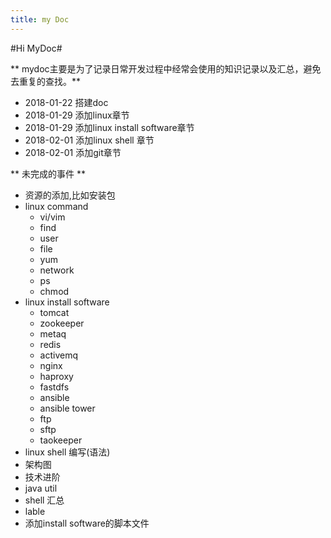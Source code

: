 ```yaml
---
title: my Doc
---
```

 
#Hi MyDoc#

** mydoc主要是为了记录日常开发过程中经常会使用的知识记录以及汇总，避免去重复的查找。**

- 2018-01-22 搭建doc
- 2018-01-29 添加linux章节
- 2018-01-29 添加linux install software章节
- 2018-02-01 添加linux shell 章节
- 2018-02-01 添加git章节

** 未完成的事件 **

- 资源的添加,比如安装包
- linux command
  - vi/vim
  - find
  - user 
  - file 
  - yum
  - network
  - ps
  - chmod
- linux install software
  - tomcat
  - zookeeper
  - metaq
  - redis
  - activemq
  - nginx
  - haproxy
  - fastdfs
  - ansible
  - ansible tower
  - ftp
  - sftp
  - taokeeper
- linux shell 编写(语法)
- 架构图
- 技术进阶
- java util
- shell 汇总
- lable
- 添加install software的脚本文件